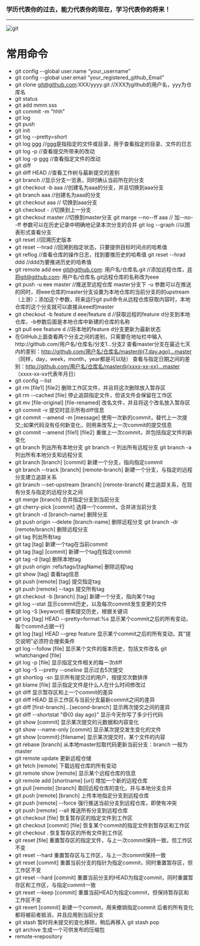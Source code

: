 ### 学历代表你的过去，能力代表你的现在，学习代表你的将来！

---
![git](http://www.ruanyifeng.com/blogimg/asset/2015/bg2015120901.png "git")
# 常用命令
* git config --global user.name “your_username”
* git config --global user.email “your_registered_github_Email”
* git clone git@github.com:XXX/yyyy.git //XXX为github的用户名，yyy为仓库名
* git status
* git add mmm.sss
* git commit -m "hhh"
* git log
* git push
* git init
* git log --pretty=short
* git log ggg //ggg是指指定的文件或目录，用于查看指定的目录、文件的日志
* git log -p //查看提交所带来的改动
* git log -p ggg //查看指定文件的改动
* git diff
* git diff HEAD //查看工作树与最新提交的差别
* git branch //显示分支一览表，同时确认当前所在的分支
* git checkout -b aaa //创建名为aaa的分支，并且切换到aaa分支
* git branch aaa //创建名为aaa的分支
* git checkout aaa // 切换到aaa分支
* git checkout - //切换到上一分支
* git checkout master //切换到master分支
git marge --no--ff aaa // 加--no--ff 参数可以在历史记录中明确地记录本次分支的合并
git log --graph //以图表形式查看分支
* git reset //回溯历史版本
* git reset --hrad //回溯到指定状态，只要提供目标时间点的哈希值
* git reflog //查看仓库的操作日志，找到要推历史的哈希值
git reset --hrad ddd //ddd为要推进历史的哈希值
* git remote add eee git@github.com: 用户名/仓库名.git //添加远程仓库，并将git@github.com: 用户名/仓库名.git远程仓库的名称改为eee
* git push -u eee master //推送至远程仓库 master分支下 -u 参数可以在推送的同时，将eee仓库的master分支设置为本地仓库的当前分支的的upstream（上游）；添加这个参数，将来运行git pull命令从远程仓库获取内容时，本地仓库的这个分支就可以直接从eee的master
* git checkout -b feature d eee/feature d //获取远程的feature d分支到本地仓库，-b参数后面是本地仓库中新建的仓库的名称
* git pull eee feature d //将本地的feature d分支更新为最新状态
* 在GitHub上面查看两个分支之间的差别，只需要在地址栏中输入http://github.com/用户名/仓库名/分支1...分支2
查看master分支在最近七天内的差别：http://github.com/用户名/仓库名/master@{7.day.ago}...master （同样，day，week，month，year都是可以哒）
查看与指定日期之间的差别：http://github.com/用户名/仓库名/master@{xxxx-xx-xx}...master （xxxx-xx-xx代表年月日）
* git config --list
* git rm [file1] [file2] 删除工作区文件，并且将这次删除放入暂存区
* git rm --cached [file] 停止追踪指定文件，但该文件会保留在工作区
* git mv [file-original] [file-renamed] 改名文件，并且将这个改名放入暂存区
* git commit -v 提交时显示所有diff信息
* git commit --amend -m [message] 使用一次新的commit，替代上一次提交;;如果代码没有任何新变化，则用来改写上一次commit的提交信息
* git commit --amend [file1] [file2] 重做上一次commit，并包括指定文件的新变化
* git branch 列出所有本地分支
git branch -r 列出所有远程分支
git branch -a 列出所有本地分支和远程分支
* git branch [branch] [commit] 新建一个分支，指向指定commit
* git branch --track [branch] [remote-branch] 新建一个分支，与指定的远程分支建立追踪关系
* git branch --set-upstream [branch] [remote-branch] 建立追踪关系，在现有分支与指定的远程分支之间
* git merge [branch] 合并指定分支到当前分支
* git cherry-pick [commit] 选择一个commit，合并进当前分支
* git branch -d [branch-name] 删除分支
* git push origin --delete [branch-name] 删除远程分支
git branch -dr [remote/branch] 删除远程分支
* git tag 列出所有tag
* git tag [tag] 新建一个tag在当前commit
* git tag [tag] [commit] 新建一个tag在指定commit
* git tag -d [tag] 删除本地tag
* git push origin :refs/tags/[tagName] 删除远程tag
* git show [tag] 查看tag信息
* git push [remote] [tag] 提交指定tag
* git push [remote] --tags 提交所有tag
* git checkout -b [branch] [tag] 新建一个分支，指向某个tag
* git log --stat 显示commit历史，以及每次commit发生变更的文件
* git log -S [keyword] 搜索提交历史，根据关键词
* git log [tag] HEAD --pretty=format:%s 显示某个commit之后的所有变动，每个commit占据一行
* git log [tag] HEAD --grep feature 显示某个commit之后的所有变动，其"提交说明"必须符合搜索条件
* git log --follow [file] 显示某个文件的版本历史，包括文件改名
git whatchanged [file]
* git log -p [file] 显示指定文件相关的每一次diff
* git log -5 --pretty --oneline 显示过去5次提交
* git shortlog -sn 显示所有提交过的用户，按提交次数排序
* git blame [file] 显示指定文件是什么人在什么时间修改过
* git diff 显示暂存区和上一个commit的差异
* git diff HEAD 显示工作区与当前分支最新commit之间的差异
* git diff [first-branch]...[second-branch] 显示两次提交之间的差异
* git diff --shortstat "@{0 day ago}" 显示今天你写了多少行代码
* git show [commit] 显示某次提交的元数据和内容变化
* git show --name-only [commit] 显示某次提交发生变化的文件
* git show [commit]:[filename] 显示某次提交时，某个文件的内容
* git rebase [branch] 从本地master拉取代码更新当前分支：branch 一般为master
* git remote update 更新远程仓储
* git fetch [remote] 下载远程仓库的所有变动
* git remote show [remote] 显示某个远程仓库的信息
* git remote add [shortname] [url] 增加一个新的远程仓库
* git pull [remote] [branch] 取回远程仓库的变化，并与本地分支合并
* git push [remote] [branch] 上传本地指定分支到远程仓库
* git push [remote] --force 强行推送当前分支到远程仓库，即使有冲突
* git push [remote] --all 推送所有分支到远程仓库
* git checkout [file] 恢复暂存区的指定文件到工作区
* git checkout [commit] [file] 恢复某个commit的指定文件到暂存区和工作区
* git checkout . 恢复暂存区的所有文件到工作区
* git reset [file] 重置暂存区的指定文件，与上一次commit保持一致，但工作区不变
*  git reset --hard 重置暂存区与工作区，与上一次commit保持一致
* git reset [commit] 重置当前分支的指针为指定commit，同时重置暂存区，但工作区不变
* git reset --hard [commit] 重置当前分支的HEAD为指定commit，同时重置暂存区和工作区，与指定commit一致
* git reset --keep [commit] 重置当前HEAD为指定commit，但保持暂存区和工作区不变
* git revert [commit] 新建一个commit，用来撤销指定commit 后者的所有变化都将被前者抵消，并且应用到当前分支
* git stash 暂时将未提交的变化移除，稍后再移入
git stash pop
* git archive 生成一个可供发布的压缩包
* remote->repository
